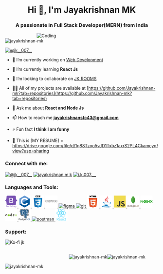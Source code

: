 <h1 align="center">Hi 👋, I'm Jayakrishnan MK</h1>
<h3 align="center">A passionate in Full Stack Developer(MERN) from India</h3>
<img align="right" alt="Coding" width="400" src="https://cdn.dribbble.com/users/1162077/screenshots/3848914/programmer.gif">

<p align="left"> <img src="https://komarev.com/ghpvc/?username=jayakrishnan-mk&label=Profile%20views&color=0e75b6&style=flat" alt="jayakrishnan-mk" /> </p>

<p align="left"> <a href="https://twitter.com/@jk__007__" target="blank"><img src="https://img.shields.io/twitter/follow/@jk__007__?logo=twitter&style=for-the-badge" alt="@jk__007__" /></a> </p>

- 🔭 I’m currently working on [Web Development](https://github.com/Jayakrishnan-mk/JK-books)

- 🌱 I’m currently learning **React Js**

- 👯 I’m looking to collaborate on [JK ROOMS](https://github.com/Jayakrishnan-mk/JK-rooms)

- 👨‍💻 All of my projects are available at [https://github.com/Jayakrishnan-mk?tab=repositories](https://github.com/Jayakrishnan-mk?tab=repositories)

- 💬 Ask me about **React and Node Js**

- 📫 How to reach me **jayakrishnansfc43@gmail.com**

- ⚡ Fun fact **I think I am funny**

- 💬 This is [MY RESUME] = https://drive.google.com/file/d/1q88Tzoo5vJD1Txbz1axrS2PL4Ckamcyq/view?usp=sharing

<h3 align="left">Connect with me:</h3>
<p align="left">
<a href="https://twitter.com/@jk__007__" target="blank"><img align="center" src="https://raw.githubusercontent.com/rahuldkjain/github-profile-readme-generator/master/src/images/icons/Social/twitter.svg" alt="@jk__007__" height="30" width="40" /></a>
<a href="https://linkedin.com/in/jayakrishnan m k" target="blank"><img align="center" src="https://raw.githubusercontent.com/rahuldkjain/github-profile-readme-generator/master/src/images/icons/Social/linked-in-alt.svg" alt="jayakrishnan m k" height="30" width="40" /></a>
<a href="https://instagram.com/j.k.007.__" target="blank"><img align="center" src="https://raw.githubusercontent.com/rahuldkjain/github-profile-readme-generator/master/src/images/icons/Social/instagram.svg" alt="j.k.007.__" height="30" width="40" /></a>
</p>

<h3 align="left">Languages and Tools:</h3>
<p align="left"> <a href="https://getbootstrap.com" target="_blank" rel="noreferrer"> <img src="https://raw.githubusercontent.com/devicons/devicon/master/icons/bootstrap/bootstrap-plain-wordmark.svg" alt="bootstrap" width="40" height="40"/> </a> <a href="https://www.cprogramming.com/" target="_blank" rel="noreferrer"> <img src="https://raw.githubusercontent.com/devicons/devicon/master/icons/c/c-original.svg" alt="c" width="40" height="40"/> </a> <a href="https://www.w3schools.com/css/" target="_blank" rel="noreferrer"> <img src="https://raw.githubusercontent.com/devicons/devicon/master/icons/css3/css3-original-wordmark.svg" alt="css3" width="40" height="40"/> </a> <a href="https://expressjs.com" target="_blank" rel="noreferrer"> <img src="https://raw.githubusercontent.com/devicons/devicon/master/icons/express/express-original-wordmark.svg" alt="express" width="40" height="40"/> </a> <a href="https://www.figma.com/" target="_blank" rel="noreferrer"> <img src="https://www.vectorlogo.zone/logos/figma/figma-icon.svg" alt="figma" width="40" height="40"/> </a> <a href="https://git-scm.com/" target="_blank" rel="noreferrer"> <img src="https://www.vectorlogo.zone/logos/git-scm/git-scm-icon.svg" alt="git" width="40" height="40"/> </a> <a href="https://www.w3.org/html/" target="_blank" rel="noreferrer"> <img src="https://raw.githubusercontent.com/devicons/devicon/master/icons/html5/html5-original-wordmark.svg" alt="html5" width="40" height="40"/> </a> <a href="https://www.java.com" target="_blank" rel="noreferrer"> <img src="https://raw.githubusercontent.com/devicons/devicon/master/icons/java/java-original.svg" alt="java" width="40" height="40"/> </a> <a href="https://developer.mozilla.org/en-US/docs/Web/JavaScript" target="_blank" rel="noreferrer"> <img src="https://raw.githubusercontent.com/devicons/devicon/master/icons/javascript/javascript-original.svg" alt="javascript" width="40" height="40"/> </a> <a href="https://www.mongodb.com/" target="_blank" rel="noreferrer"> <img src="https://raw.githubusercontent.com/devicons/devicon/master/icons/mongodb/mongodb-original-wordmark.svg" alt="mongodb" width="40" height="40"/> </a> <a href="https://www.nginx.com" target="_blank" rel="noreferrer"> <img src="https://raw.githubusercontent.com/devicons/devicon/master/icons/nginx/nginx-original.svg" alt="nginx" width="40" height="40"/> </a> <a href="https://nodejs.org" target="_blank" rel="noreferrer"> <img src="https://raw.githubusercontent.com/devicons/devicon/master/icons/nodejs/nodejs-original-wordmark.svg" alt="nodejs" width="40" height="40"/> </a> <a href="https://www.postgresql.org" target="_blank" rel="noreferrer"> <img src="https://raw.githubusercontent.com/devicons/devicon/master/icons/postgresql/postgresql-original-wordmark.svg" alt="postgresql" width="40" height="40"/> </a> <a href="https://postman.com" target="_blank" rel="noreferrer"> <img src="https://www.vectorlogo.zone/logos/getpostman/getpostman-icon.svg" alt="postman" width="40" height="40"/> </a> <a href="https://reactjs.org/" target="_blank" rel="noreferrer"> <img src="https://raw.githubusercontent.com/devicons/devicon/master/icons/react/react-original-wordmark.svg" alt="react" width="40" height="40"/> </a> </p>

<h3 align="left">Support:</h3>
<a href="https://www.linkedin.com/in/jayakrishnan-m-k-65359918a/"> <img align="left" src="https://cdn.ko-fi.com/cdn/kofi3.png?v=3" height="50" width="210" alt="Ko-fi jk" /></a></p><br><br>

<p><img align="left" src="https://github-readme-stats.vercel.app/api/top-langs?username=jayakrishnan-mk&show_icons=true&locale=en&layout=compact" alt="jayakrishnan-mk" /></p>

<p>&nbsp;<img align="left" src="https://github-readme-stats.vercel.app/api?username=jayakrishnan-mk&show_icons=true&locale=en" alt="jayakrishnan-mk" /></p>

<p><img align="left" src="https://github-readme-streak-stats.herokuapp.com/?user=jayakrishnan-mk&" alt="jayakrishnan-mk" /></p>
